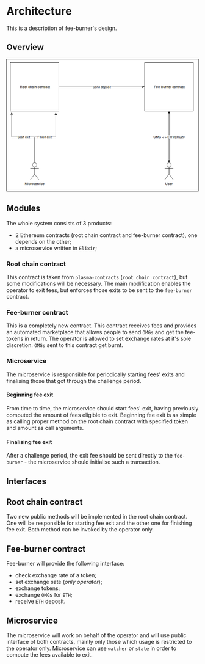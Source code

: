 # Architecture

This is a description of fee-burner's design.

## Overview

![Image introducing systems' architecture](fee-burner.png)

## Modules
The whole system consists of 3 products:
- 2 Ethereum contracts (root chain contract and fee-burner contract), one depends on the other;
- a microservice written in `Elixir`;

### Root chain contract 
This contract is taken from `plasma-contracts` (`root chain contract`), but some modifications will be necessary.
The main modification enables the operator to exit fees, but enforces those exits to be sent to the `fee-burner` contract.

### Fee-burner contract
This is a completely new contract. This contract receives fees and provides an automated marketplace that allows people to send `OMGs` and get the fee-tokens in return. The operator is allowed to set exchange rates at it's sole discretion. `OMGs` sent to this contract get burnt.

### Microservice
The microservice is responsible for periodically starting fees' exits and finalising those that got through the challenge period. 

#### Beginning fee exit

From time to time, the microservice should start fees' exit, having previously computed the amount of fees eligible to exit. 
Beginning fee exit is as simple as calling proper method on the root chain contract with specified token and amount as call arguments.

#### Finalising fee exit

After a challenge period, the exit fee should be sent directly to the `fee-burner` - the microservice should initialise such a transaction. 

## Interfaces

## Root chain contract
Two new public methods will be implemented in the root chain contract. One will be responsible for starting fee exit and the other one for finishing fee exit. Both method can be invoked by the operator only.

## Fee-burner contract
Fee-burner will provide the following interface:
- check exchange rate of a token;
- set exchange sate (*only operator*);
- exchange tokens;
- exchange `OMG`s for `ETH`;
- receive `ETH` deposit.

## Microservice

The microservice will work on behalf of the operator and will use public interface of both contracts, mainly only those which usage is restricted to the operator only.
Microservice can use `watcher` or `state` in order to compute the fees available to exit.